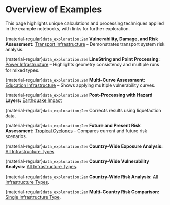 # Overview of Examples

This page highlights unique calculations and processing techniques applied in the example notebooks, with links for further exploration.

{material-regular}`data_exploration;2em` **Vulnerability, Damage, and Risk Assessment:** [Transport Infrastructure](https://vu-ivm.github.io/GlobalInfraRisk/ci/transport.html) – Demonstrates transport system risk analysis.

{material-regular}`data_exploration;2em` **LineString and Point Processing:** [Power Infrastructure](https://vu-ivm.github.io/GlobalInfraRisk/ci/power.html) – Highlights geometry consistency and multiple runs for mixed types.

{material-regular}`data_exploration;2em` **Multi-Curve Assessment:** [Education Infrastructure](https://vu-ivm.github.io/GlobalInfraRisk/ci/education.html#performing-the-damage-assessment) – Shows applying multiple vulnerability curves.

{material-regular}`data_exploration;2em` **Post-Processing with Hazard Layers:** [Earthquake Impact](https://vu-ivm.github.io/GlobalInfraRisk/hazard/earthquake.html) 

{material-regular}`data_exploration;2em` Corrects results using liquefaction data.

{material-regular}`data_exploration;2em` **Future and Present Risk Assessment:** [Tropical Cyclones](https://vu-ivm.github.io/GlobalInfraRisk/hazard/tropical_cyclone.html) – Compares current and future risk scenarios.

{material-regular}`data_exploration;2em` **Country-Wide Exposure Analysis:** [All Infrastructure Types](https://vu-ivm.github.io/GlobalInfraRisk/use_cases/all_ci_exposure.html).

{material-regular}`data_exploration;2em` **Country-Wide Vulnerability Analysis:** [All Infrastructure Types](https://vu-ivm.github.io/GlobalInfraRisk/use_cases/all_ci_vulnerability.html).

{material-regular}`data_exploration;2em` **Country-Wide Risk Analysis:** [All Infrastructure Types](https://vu-ivm.github.io/GlobalInfraRisk/use_cases/all_ci_risk.html).

{material-regular}`data_exploration;2em` **Multi-Country Risk Comparison:** [Single Infrastructure Type](https://vu-ivm.github.io/GlobalInfraRisk/use_cases/multi-country.html).
